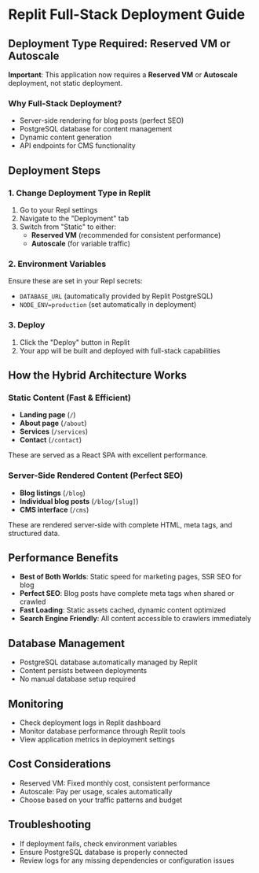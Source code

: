 # Replit Full-Stack Deployment Guide

## Deployment Type Required: Reserved VM or Autoscale

**Important**: This application now requires a **Reserved VM** or **Autoscale** deployment, not static deployment.

### Why Full-Stack Deployment?
- Server-side rendering for blog posts (perfect SEO)
- PostgreSQL database for content management
- Dynamic content generation
- API endpoints for CMS functionality

## Deployment Steps

### 1. Change Deployment Type in Replit
1. Go to your Repl settings
2. Navigate to the "Deployment" tab
3. Switch from "Static" to either:
   - **Reserved VM** (recommended for consistent performance)
   - **Autoscale** (for variable traffic)

### 2. Environment Variables
Ensure these are set in your Repl secrets:
- `DATABASE_URL` (automatically provided by Replit PostgreSQL)
- `NODE_ENV=production` (set automatically in deployment)

### 3. Deploy
1. Click the "Deploy" button in Replit
2. Your app will be built and deployed with full-stack capabilities

## How the Hybrid Architecture Works

### Static Content (Fast & Efficient)
- **Landing page** (`/`)
- **About page** (`/about`)
- **Services** (`/services`)
- **Contact** (`/contact`)

These are served as a React SPA with excellent performance.

### Server-Side Rendered Content (Perfect SEO)
- **Blog listings** (`/blog`)
- **Individual blog posts** (`/blog/[slug]`)
- **CMS interface** (`/cms`)

These are rendered server-side with complete HTML, meta tags, and structured data.

## Performance Benefits
- **Best of Both Worlds**: Static speed for marketing pages, SSR SEO for blog
- **Perfect SEO**: Blog posts have complete meta tags when shared or crawled
- **Fast Loading**: Static assets cached, dynamic content optimized
- **Search Engine Friendly**: All content accessible to crawlers immediately

## Database Management
- PostgreSQL database automatically managed by Replit
- Content persists between deployments
- No manual database setup required

## Monitoring
- Check deployment logs in Replit dashboard
- Monitor database performance through Replit tools
- View application metrics in deployment settings

## Cost Considerations
- Reserved VM: Fixed monthly cost, consistent performance
- Autoscale: Pay per usage, scales automatically
- Choose based on your traffic patterns and budget

## Troubleshooting
- If deployment fails, check environment variables
- Ensure PostgreSQL database is properly connected
- Review logs for any missing dependencies or configuration issues